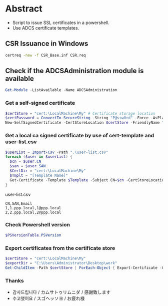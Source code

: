 # Abstract
- Script to issue SSL certificates in a powershell.
- Use ADCS certificate templates.

## CSR Issuance in Windows
```bat
certreq -new -f CSR_Base.inf CSR.req
```

## Check if the ADCSAdministration module is available
```Powershell
Get-Module -ListAvailable -Name ADCSAdministration
```

### Get a self-signed certificate
```Powershell
$certStore = "cert:\LocalMachine\My" # Certificate storage location
$certPassword = ConvertTo-SecureString -String "P@ssw0rd" -Force -AsPlainText # Certificate Password
New-SelfSignedCertificate -CertStoreLocation $certStore -FriendlyName "ADCS Client Certificate" -Type CodeSigningCert -Subject "CN=ADCS-Client" -KeyUsage DigitalSignature, KeyEncipherment -NotAfter (Get-Date).AddYears(5) -KeySpec Signature -TextExtension @("2.5.29.17={text}DNS=ADCS-Client", "2.5.29.37={text}1.3.6.1.5.5.7.3.2", "2.5.29.19={text}") -KeyExportPolicy Exportable -KeyAlgorithm RSA -KeyLength 2048 -KeyUsageProperty All -HashAlgorithm SHA256 -KeyProtection $certPassword
```

### Get a local ca signed certificate by use of cert-template and user-list.csv
```Powershell
$userList = Import-Csv -Path ".\user-list.csv"
foreach ($user in $userList) {
  $cn = $user.CN
  $san = $user.SAN
  $CertDir = "cert:\LocalMachine\My"
  $Tmplt = "[Template Name]"
  Get-Certificate -Template $Template -Subject CN=$cn -CertStoreLocation $CertDir -DnsName $san
}
```
user-list.csv
```csv
CN,SAN,Email
1,1.ppp.local,1@ppp.local
2,2.ppp.local,2@ppp.local
```

### Check Powershell version
```Powershell
$PSVersionTable.PSVersion
```
### Export certificates from the certificate store
```Powershell
$certStore = "cert:\LocalMachine\My"
$exportDir = "C:\Users\Administrator\Desktop\work"
Get-ChildItem -Path $certStore | ForEach-Object { Export-Certificate -Cert $_ -FilePath "$exportDir$($_.Thumbprint).cer" }
```

### Thanks
- 감사드립니다 / カムサトゥリムニダ / 感謝致します
- 수고했어요 / スゴヘッソヨ / お疲れ様
